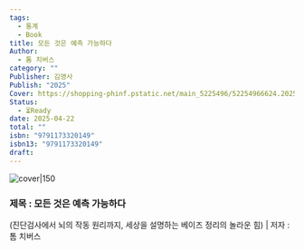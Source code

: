 ```yaml
---
tags:
  - 통계
  - Book
title: 모든 것은 예측 가능하다
Author:
  - 톰 치버스
category: ""
Publisher: 김영사
Publish: "2025"
Cover: https://shopping-phinf.pstatic.net/main_5225496/52254966624.20250105072448.jpg
Status:
  - ⏳Ready
date: 2025-04-22
total: ""
isbn: "9791173320149"
isbn13: "9791173320149"
draft:
---
```


![cover|150](https://shopping-phinf.pstatic.net/main_5225496/52254966624.20250105072448.jpg)
### 제목 : 모든 것은 예측 가능하다 
(진단검사에서 뇌의 작동 원리까지, 세상을 설명하는 베이즈 정리의 놀라운 힘)    | 저자 : 톰 치버스



